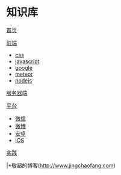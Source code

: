 # 知识库

[首页](index.md)

[前端]()

  * [css](frontend/css.md)
  * [javascript](frontend/javascript.md)
  * [google](frontend/google.md)
  * [meteor]()
  * [nodejs](frontend/nodejs.md)

[服务器端]()

[平台]()

  * [微信](platform/wechat.md)
  * [微博]()
  * [安卓]()
  * [IOS]()

[实践]()

 |*敬超的博客(http://www.jingchaofang.com)
